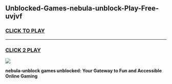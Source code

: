 
## Unblocked-Games-nebula-unblock-Play-Free-uvjvf
<h3>
<a href="https://premium76.site?title=nebula-unblock&ref=19M">CLICK TO PLAY</a></h3>
<hr>

<h3>
<a href="https://premium76.site?title=nebula-unblock&ref=19M">CLICK 2 PLAY</a>
  
</h3>

<a href="https://premium76.site?title=nebula-unblock&ref=19M"><img src="https://clearcache.store/games.png"></a>


**nebula-unblock games unblocked: Your Gateway to Fun and Accessible Online Gaming**
